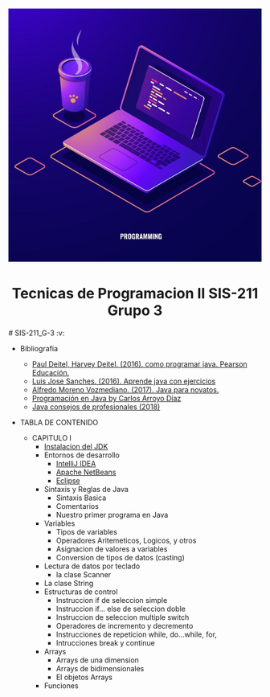 <h1 align="center"> <img src="https://github.com/KEVIN-117/SIS-211-G_3/blob/main/images/328174743_1181705299152663_8588467284548548529_n.jpg"/> </h1>
<h1 align="center"> Tecnicas de Programacion II SIS-211 Grupo 3 </h1>
# SIS-211_G-3 :v:

+ Bibliografia
    + [Paul Deitel, Harvey Deitel. (2016). como programar java. Pearson Educación.](https://terabox.com/s/1uYRlkadJENbTG_DBK-QsSQ)
    + [Luis Jose Sanches. (2016). Aprende java con ejercicios](https://terabox.com/s/13kxRvKDHaYTjk91js_FkzA)
    + [Alfredo Moreno Vozmediano. (2017). Java para novatos.](https://terabox.com/s/1xJmPxFLtUNIsqsFnDgEftQ)
    + [Programación en Java by Carlos Arroyo Díaz](https://terabox.com/s/1Poz5-enHf2_tnQYdqCqTsw)
    + [Java consejos de profesionales (2018)](https://terabox.com/s/1qvYlqYEyFrHXKEjKtCHe9w)

+ TABLA DE CONTENIDO
    + CAPITULO I
      + [Instalacion del JDK](https://download.oracle.com/java/20/latest/jdk-20_windows-x64_bin.exe (sha256))
      + Entornos de desarrollo
        + [IntelliJ IDEA](https://www.jetbrains.com/idea/download/download-thanks.html?platform=windows&code=IIC)
        + [Apache NetBeans](https://dlcdn.apache.org/netbeans/netbeans-installers/17/Apache-NetBeans-17-bin-windows-x64.exe) 
        + [Eclipse](https://www.eclipse.org/downloads/download.php?file=/oomph/epp/2023-03/R/eclipse-inst-jre-win64.exe&mirror_id=576)
      + Sintaxis y Reglas de Java
        + Sintaxis Basica
        + Comentarios
        + Nuestro primer programa en Java
      + Variables
        + Tipos de variables
        + Operadores Aritemeticos, Logicos, y otros
        + Asignacion de valores a variables
        + Conversion de tipos de datos (casting)
      + Lectura de datos por teclado
        + la clase Scanner
      + La clase String
      + Estructuras de control
        + Instruccion if de seleccion simple
        + Instruccion if... else de seleccion doble 
        + Instruccion de seleccion multiple switch 
        + Operadores de incremento y decremento
        + Instrucciones de repeticion while, do...while, for, 
        + Intrucciones break y continue
      + Arrays
        + Arrays de una dimension
        + Arrays de bidimensionales
        + El objetos Arrays  
      + Funciones 
      



